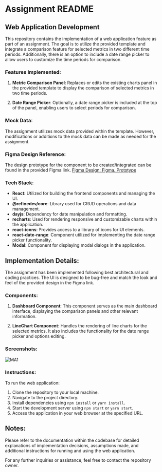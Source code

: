 # Assignment README

## Web Application Development

This repository contains the implementation of a web application feature as part of an assignment. The goal is to utilize the provided template and integrate a comparison feature for selected metrics in two different time periods. Additionally, there is an option to include a date range picker to allow users to customize the time periods for comparison.

### Features Implemented:

1. **Metric Comparison Panel**: Replaces or edits the existing charts panel in the provided template to display the comparison of selected metrics in two time periods.

2. **Date Range Picker**: Optionally, a date range picker is included at the top of the panel, enabling users to select periods for comparison.

### Mock Data:

The assignment utilizes mock data provided within the template. However, modifications or additions to the mock data can be made as needed for the assignment.

### Figma Design Reference:

The design prototype for the component to be created/integrated can be found in the provided Figma link. [Figma Design: Figma, Prototype](https://www.figma.com/)

### Tech Stack:

- **React**: Utilized for building the frontend components and managing the UI.
- **@refinedev/core**: Library used for CRUD operations and data management.
- **dayjs**: Dependency for date manipulation and formatting.
- **recharts**: Used for rendering responsive and customizable charts within the application.
- **react-icons**: Provides access to a library of icons for UI elements.
- **react-date-range**: Component utilized for implementing the date range picker functionality.
- **Modal**: Component for displaying modal dialogs in the application.

## Implementation Details:

The assignment has been implemented following best architectural and coding practices. The UI is designed to be bug-free and match the look and feel of the provided design in the Figma link. 

### Components:

1. **Dashboard Component**: This component serves as the main dashboard interface, displaying the comparison panels and other relevant information.

2. **LineChart Component**: Handles the rendering of line charts for the selected metrics. It also includes the functionality for the date range picker and options editing.

### Screenshots:

![MA1](https://github.com/kiranwankhade/marbleAI/assets/49937312/7c841bc8-1759-4f2d-8e49-8b77657090b8)

### Instructions:

To run the web application:

1. Clone the repository to your local machine.
2. Navigate to the project directory.
3. Install dependencies using `npm install` or `yarn install`.
4. Start the development server using `npm start` or `yarn start`.
5. Access the application in your web browser at the specified URL.

## Notes:

Please refer to the documentation within the codebase for detailed explanations of implementation decisions, assumptions made, and additional instructions for running and using the web application.

For any further inquiries or assistance, feel free to contact the repository owner.


